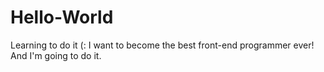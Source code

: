 # Hello-World
Learning to do it (:
I want to become the best front-end programmer ever! 
And I'm going to do it.
